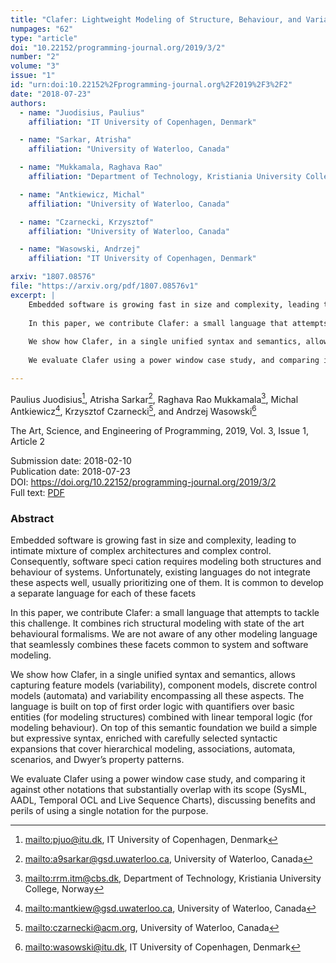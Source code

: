 ```yaml
---
title: "Clafer: Lightweight Modeling of Structure, Behaviour, and Variability"
numpages: "62"
type: "article"
doi: "10.22152/programming-journal.org/2019/3/2"
number: "2"
volume: "3"
issue: "1"
id: "urn:doi:10.22152%2Fprogramming-journal.org%2F2019%2F3%2F2"
date: "2018-07-23"
authors: 
  - name: "Juodisius, Paulius"
    affiliation: "IT University of Copenhagen, Denmark"

  - name: "Sarkar, Atrisha"
    affiliation: "University of Waterloo, Canada"

  - name: "Mukkamala, Raghava Rao"
    affiliation: "Department of Technology, Kristiania University College, Norway"

  - name: "Antkiewicz, Michal"
    affiliation: "University of Waterloo, Canada"

  - name: "Czarnecki, Krzysztof"
    affiliation: "University of Waterloo, Canada"

  - name: "Wasowski, Andrzej"
    affiliation: "IT University of Copenhagen, Denmark"

arxiv: "1807.08576"
file: "https://arxiv.org/pdf/1807.08576v1"
excerpt: |
    Embedded software is growing fast in size and complexity, leading to intimate mixture of complex architectures and complex control. Consequently, software speci cation requires modeling both structures and behaviour of systems. Unfortunately, existing languages do not integrate these aspects well, usually prioritizing one of them. It is common to develop a separate language for each of these facets 
    
    In this paper, we contribute Clafer: a small language that attempts to tackle this challenge. It combines rich structural modeling with state of the art behavioural formalisms. We are not aware of any other modeling language that seamlessly combines these facets common to system and software modeling. 
    
    We show how Clafer, in a single unified syntax and semantics, allows capturing feature models (variability), component models, discrete control models (automata) and variability encompassing all these aspects. The language is built on top of first order logic with quantifiers over basic entities (for modeling structures) combined with linear temporal logic (for modeling behaviour). On top of this semantic foundation we build a simple but expressive syntax, enriched with carefully selected syntactic expansions that cover hierarchical modeling, associations, automata, scenarios, and Dwyer’s property patterns.
    
    We evaluate Clafer using a power window case study, and comparing it against other notations that substantially overlap with its scope (SysML, AADL, Temporal OCL and Live Sequence Charts), discussing benefits and perils of using a single notation for the purpose.

---
```

Paulius Juodisius[^1], Atrisha Sarkar[^2], Raghava Rao Mukkamala[^3], Michal Antkiewicz[^4], Krzysztof Czarnecki[^5], and Andrzej Wasowski[^6]

The Art, Science, and Engineering of Programming, 2019, Vol. 3, Issue 1, Article 2

Submission date: 2018-02-10  
Publication date: 2018-07-23  
DOI: <https://doi.org/10.22152/programming-journal.org/2019/3/2>  
Full text: [PDF](https://arxiv.org/pdf/1807.08576v1)  


### Abstract
Embedded software is growing fast in size and complexity, leading to intimate mixture of complex architectures and complex control. Consequently, software speci cation requires modeling both structures and behaviour of systems. Unfortunately, existing languages do not integrate these aspects well, usually prioritizing one of them. It is common to develop a separate language for each of these facets 

In this paper, we contribute Clafer: a small language that attempts to tackle this challenge. It combines rich structural modeling with state of the art behavioural formalisms. We are not aware of any other modeling language that seamlessly combines these facets common to system and software modeling. 

We show how Clafer, in a single unified syntax and semantics, allows capturing feature models (variability), component models, discrete control models (automata) and variability encompassing all these aspects. The language is built on top of first order logic with quantifiers over basic entities (for modeling structures) combined with linear temporal logic (for modeling behaviour). On top of this semantic foundation we build a simple but expressive syntax, enriched with carefully selected syntactic expansions that cover hierarchical modeling, associations, automata, scenarios, and Dwyer’s property patterns.

We evaluate Clafer using a power window case study, and comparing it against other notations that substantially overlap with its scope (SysML, AADL, Temporal OCL and Live Sequence Charts), discussing benefits and perils of using a single notation for the purpose.


[^1]: <mailto:pjuo@itu.dk>, IT University of Copenhagen, Denmark
[^2]: <mailto:a9sarkar@gsd.uwaterloo.ca>, University of Waterloo, Canada
[^3]: <mailto:rrm.itm@cbs.dk>, Department of Technology, Kristiania University College, Norway
[^4]: <mailto:mantkiew@gsd.uwaterloo.ca>, University of Waterloo, Canada
[^5]: <mailto:czarnecki@acm.org>, University of Waterloo, Canada
[^6]: <mailto:wasowski@itu.dk>, IT University of Copenhagen, Denmark

